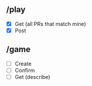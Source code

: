 ## /play

- [x] Get (all PRs that match mine)
- [x] Post

## /game

- [ ] Create
- [ ] Confirm
- [ ] Get (describe)
